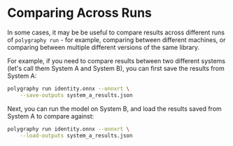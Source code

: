 # Comparing Across Runs

In some cases, it may be be useful to compare results across different runs of `polygraphy run` -
for example, comparing between different machines, or comparing between multiple different versions
of the same library.

For example, if you need to compare results between two different systems (let's call them
System A and System B), you can first save the results from System A:


```bash
polygraphy run identity.onnx --onnxrt \
    --save-outputs system_a_results.json
```

Next, you can run the model on System B, and load the results saved from
System A to compare against:

```bash
polygraphy run identity.onnx --onnxrt \
    --load-outputs system_a_results.json
```
